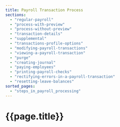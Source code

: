 ```yaml
---
title: Payroll Transaction Process
sections:
  - "regular-payroll"
  - "process-with-preview"
  - "process-without-preview"
  - "transaction-details"
  - "supplemental"
  - "transactions-profile-options"
  - "modifying-payroll-transactions"
  - "viewing-a-payroll-transaction"
  - "purge"
  - "creating-journal"
  - "paying-employees"
  - "printing-payroll-checks"
  - "rectifying-errors-in-a-payroll-transaction"
  - "resetting-leave-balances"
sorted_pages:
  - "steps_in_payroll_processing"
---
```

# {{page.title}}
